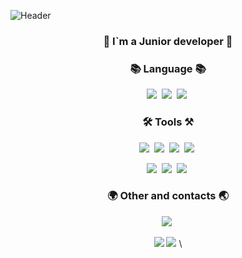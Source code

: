 ![Header](https://wiki.stavcdo.ru/images/5/54/%D0%94%D0%B5%D0%BA%D0%BE%D1%80.png)
<h3 align="center">📌 I`m a Junior developer 📌</h3>

<h3 align="center">📚 Language 📚</h3>
<p align="center">
  <img src="https://img.shields.io/badge/Java-007396?style=flat-square&logo=Java&logoColor=white"/></a>&nbsp
  <img src="https://img.shields.io/badge/C++-000000?style=flat-square&logo=C&logoColor=#000000"/></a>&nbsp
  <img src="https://img.shields.io/badge/Mysql-E6B91E?style=flat-square&logo=MySql&logoColor=white"/></a>&nbsp 
</p>

<h3 align="center">🛠 Tools ⚒</h3>
<p align="center">
  <img src="https://img.shields.io/badge/Selenium-00a300?style=flat-square&logo=Selenium&logoColor=white"/></a>&nbsp
  <img src="https://img.shields.io/badge/SpringBoot-6DB33F?style=flat-square&logo=SpringBoot&logoColor=white"/></a>&nbsp 
  <img src="https://img.shields.io/badge/Spring-6DB33F?style=flat-square&logo=Spring&logoColor=white"/></a>&nbsp
  <img src="https://img.shields.io/badge/MinecraftCode-62B47A?style=flat-square&logo=Minecraft&logoColor=white"/></a>&nbsp
    </p>
  <p align="center">
  <img src="https://img.shields.io/badge/Git-grey?style=flat-square&logo=git&logoColor=#000000"/></a>&nbsp
  <img src="https://img.shields.io/badge/TelegramAPI-gray?style=flat-square&logo=telegram&logoColor=#26A5E4"/></a>&nbsp
  <img src="https://img.shields.io/badge/HTML5-gray?style=flat-square&logo=HTML5&logoColor=#26A5E4"/></a>&nbsp
  </p>
  
  <h3 align="center">🌍 Other and contacts 🌏</h3>
  <p align="center">
    <img src="https://www.codewars.com/users/Arstist/badges/small"/></a>&nbsp
      </p>
     <p align="center">
   <a href="amlnoname99@gmail.com"><img src="https://img.shields.io/badge/Gmail-d14836?style=flat-square&logo=Gmail&logoColor=white&link=kimhyein7110@gmail.com"/></a>
   <img src=" https://img.shields.io/badge/Telegram-gray?style=flat-square&logo=telegram&logoColor=#26A5E4&link=https://t.me/hashMapJVM"/></a>&nbsp\
   </p>
